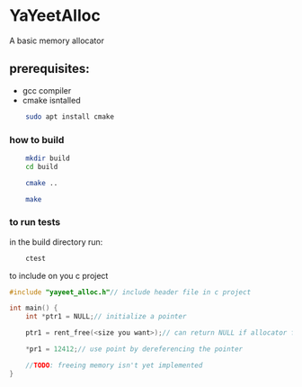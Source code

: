 # YaYeetAlloc
A basic memory allocator

## prerequisites:
- gcc compiler
- cmake isntalled

``` bash
    sudo apt install cmake
```

### how to build
``` bash
    mkdir build
    cd build

    cmake ..

    make
```


### to run tests

in the build directory run:
``` bash
    ctest
```
to include on you c project

``` c
#include "yayeet_alloc.h"// include header file in c project

int main() {
    int *ptr1 = NULL;// initialize a pointer

    ptr1 = rent_free(<size you want>);// can return NULL if allocator failed

    *pr1 = 12412;// use point by dereferencing the pointer

    //TODO: freeing memory isn't yet implemented
}

```